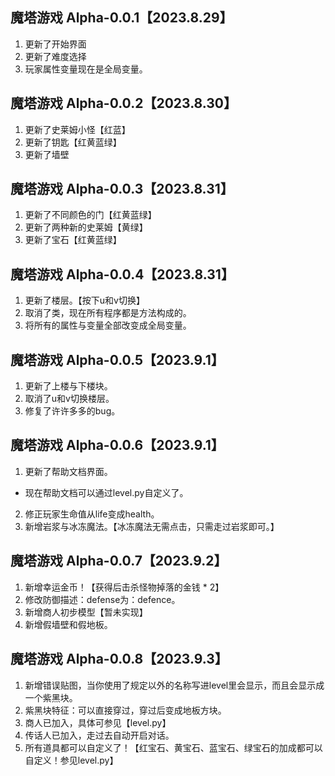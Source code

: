 ## 魔塔游戏 Alpha-0.0.1【2023.8.29】

1. 更新了开始界面
2. 更新了难度选择
3. 玩家属性变量现在是全局变量。

## 魔塔游戏 Alpha-0.0.2【2023.8.30】

1. 更新了史莱姆小怪【红蓝】
2. 更新了钥匙【红黄蓝绿】
3. 更新了墙壁

## 魔塔游戏 Alpha-0.0.3【2023.8.31】

1. 更新了不同颜色的门【红黄蓝绿】
2. 更新了两种新的史莱姆【黄绿】
3. 更新了宝石【红黄蓝绿】

## 魔塔游戏 Alpha-0.0.4【2023.8.31】

1. 更新了楼层。【按下u和v切换】
2. 取消了类，现在所有程序都是方法构成的。
3. 将所有的属性与变量全部改变成全局变量。

## 魔塔游戏 Alpha-0.0.5【2023.9.1】

1. 更新了上楼与下楼块。
2. 取消了u和v切换楼层。
3. 修复了许许多多的bug。

## 魔塔游戏 Alpha-0.0.6【2023.9.1】

1. 更新了帮助文档界面。
- 现在帮助文档可以通过level.py自定义了。
2. 修正玩家生命值从life变成health。
3. 新增岩浆与冰冻魔法。【冰冻魔法无需点击，只需走过岩浆即可。】

## 魔塔游戏 Alpha-0.0.7【2023.9.2】

1. 新增幸运金币！【获得后击杀怪物掉落的金钱 * 2】
2. 修改防御描述：defense为：defence。
3. 新增商人初步模型【暂未实现】
4. 新增假墙壁和假地板。

## 魔塔游戏 Alpha-0.0.8【2023.9.3】

1. 新增错误贴图，当你使用了规定以外的名称写进level里会显示，而且会显示成一个紫黑块。
2. 紫黑块特征：可以直接穿过，穿过后变成地板方块。
3. 商人已加入，具体可参见【level.py】
4. 传话人已加入，走过去自动开启对话。
5. 所有道具都可以自定义了！【红宝石、黄宝石、蓝宝石、绿宝石的加成都可以自定义！参见level.py】